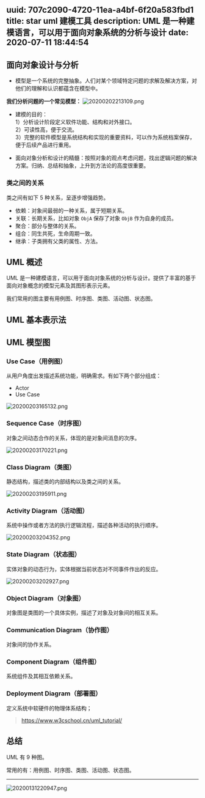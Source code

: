 uuid: 707c2090-4720-11ea-a4bf-6f20a583fbd1
title: star uml 建模工具
description: UML 是一种建模语言，可以用于面向对象系统的分析与设计
date: 2020-07-11 18:44:54
---
<!--more-->
<!-- 1. 发布前：删除草稿的 uuid -->
<!-- 2. 发布后：补充tag，category -->

## 面向对象设计与分析
- 模型是一个系统的完整抽象。人们对某个领域特定问题的求解及解决方案，对他们的理解和认识都蕴含在模型中。


**我们分析问题的一个常见模型：**
![20200202213109.png](public/images/20200202213109.png)

- 建模的目的：    
  1）分析设计阶段定义软件功能、结构和对外接口。      
  2）可读性高，便于交流。    
  3）完整的软件模型是系统结构和实现的重要资料，可以作为系统档案保存，便于后续产品进行重用。    

- 面向对象分析和设计的精髓：按照对象的观点考虑问题，找出逻辑问题的解决方案。归纳、总结和抽象，上升到方法论的高度很重要。

### 类之间的关系
类之间有如下 5 种关系，呈逐步增强趋势。

- 依赖：对象间最弱的一种关系，属于短期关系。      
- 关联：长期关系，比如对象 `ObjA` 保存了对象 `ObjB` 作为自身的成员。     
- 聚合：部分与整体的关系。     
- 组合：同生共死，生命周期一致。     
- 继承：子类拥有父类的属性、方法。     

## UML 概述
UML 是一种建模语言，可以用于面向对象系统的分析与设计。提供了丰富的基于面向对象概念的模型元素及其图形表示元素。

我们常用的图主要有用例图、时序图、类图、活动图、状态图。

<!-- 
StarUML
1. 下载地址：https://xclient.info/s/staruml.html

2. 破解方式： 
sudo spctl --master-disabl

MAC应用无法打开或文件损坏的处理方法：https://xclient.info/a/74559ea2-7870-b992-ed53-52a9d988e382.html 
-->

## UML 基本表示法



## UML 模型图
### Use Case（用例图）
从用户角度出发描述系统功能，明确需求。有如下两个部分组成：

- Actor
- Use Case

![20200203165132.png](public/images/20200203165132.png)

### Sequence Case（时序图）
对象之间动态合作的关系，体现的是对象间消息的次序。

![20200203170221.png](public/images/20200203170221.png)

### Class Diagram（类图）
静态结构，描述类的内部结构以及类之间的关系。

![20200203195911.png](public/images/20200203195911.png)

### Activity Diagram（活动图）
系统中操作或者方法的执行逻辑流程，描述各种活动的执行顺序。

![20200203204352.png](public/images/20200203204352.png)

### State Diagram（状态图）
实体对象的动态行为，实体根据当前状态对不同事件作出的反应。

![20200203202927.png](public/images/20200203202927.png)

### Object Diagram（对象图）
对象图是类图的一个具体实例，描述了对象及对象间的相互关系。

### Communication Diagram（协作图）
对象间的协作关系。

### Component Diagram（组件图）
系统组件及其相互依赖关系。

### Deployment Diagram（部署图）
定义系统中软硬件的物理体系结构；

> https://www.w3cschool.cn/uml_tutorial/


## 总结

UML 有 9 种图。

常用的有：用例图、时序图、类图、活动图、状态图。


---
![20200131220947.png](public/images/20200131220947.png)

<link rel="stylesheet" href="http://yandex.st/highlightjs/6.1/styles/default.min.css">
<script src="http://yandex.st/highlightjs/6.1/highlight.min.js"></script>
<script>
hljs.tabReplace = ' ';
hljs.initHighlightingOnLoad();
</script>

<!-- > 来源：[https://leunggeorge.github.io/](https://leunggeorge.github.io/)   -->